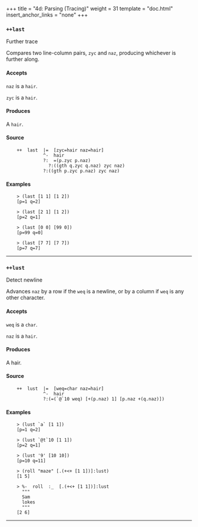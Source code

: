 +++
title = "4d: Parsing (Tracing)"
weight = 31
template = "doc.html"
insert_anchor_links = "none"
+++

### `++last`

Further trace

Compares two line-column pairs, `zyc` and `naz`, producing
whichever is further along.

#### Accepts

`naz` is a `hair`.

`zyc` is a `hair`.

#### Produces

A `hair`.

#### Source

```hoon
    ++  last  |=  [zyc=hair naz=hair]
              ^-  hair
              ?:  =(p.zyc p.naz)
                ?:((gth q.zyc q.naz) zyc naz)
              ?:((gth p.zyc p.naz) zyc naz)
```

#### Examples

```
    > (last [1 1] [1 2])
    [p=1 q=2]

    > (last [2 1] [1 2])
    [p=2 q=1]

    > (last [0 0] [99 0])
    [p=99 q=0]

    > (last [7 7] [7 7])
    [p=7 q=7]
```

---
### `++lust`

Detect newline

Advances `naz` by a row if the `weq` is a newline, or by a column if `weq` is
any other character.

#### Accepts

`weq` is a `char`.

`naz` is a `hair`.

#### Produces

A hair.

#### Source

```hoon
    ++  lust  |=  [weq=char naz=hair]
              ^-  hair
              ?:(=(`@`10 weq) [+(p.naz) 1] [p.naz +(q.naz)])
```


#### Examples

```
    > (lust `a` [1 1])
    [p=1 q=2]

    > (lust `@t`10 [1 1])
    [p=2 q=1]

    > (lust '9' [10 10])
    [p=10 q=11]

    > (roll "maze" [.(+<+ [1 1])]:lust)
    [1 5]

    > %-  roll  :_  [.(+<+ [1 1])]:lust
      """
      Sam
      lokes
      """
    [2 6]
```

---